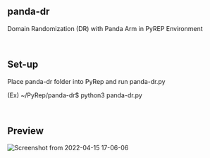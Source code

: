 ## panda-dr
Domain Randomization (DR) with Panda Arm in PyREP Environment

<br>

## Set-up
Place panda-dr folder into PyRep and run panda-dr.py 

(Ex) ~/PyRep/panda-dr$ python3 panda-dr.py

<br>

## Preview
![Screenshot from 2022-04-15 17-06-06](https://user-images.githubusercontent.com/45308022/163543896-772971c0-575c-4578-a77b-5528b77cd797.png)
